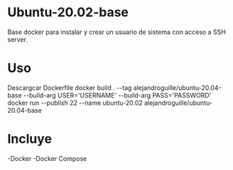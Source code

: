 # Ubuntu-20.02-base
 Base docker para instalar y crear un usuario de sistema con acceso a SSH server.

# Uso
 Descargcar Dockerfile
 docker build . --tag alejandroguille/ubuntu-20.04-base --build-arg USER='USERNAME' --build-arg PASS='PASSWORD' 
 docker run --publish 22 --name ubuntu-20.02 alejandroguille/ubuntu-20.04-base

# Incluye
-Docker
-Docker Compose
